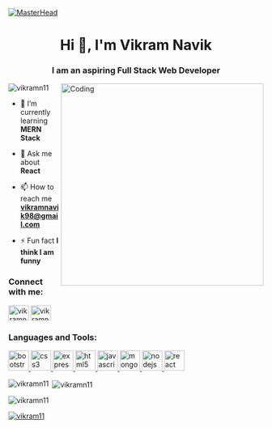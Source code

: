 [![MasterHead](https://trainings.internshala.com/cached_uploads/full-stack-web-development-specialization/banner_hero.png)](https://vikramn11.github.io)
<h1 align="center">Hi 👋, I'm Vikram Navik</h1>
<h3 align="center">I am an aspiring Full Stack Web Developer</h3>
<img width="400" align="right" src="https://media2.giphy.com/media/qgQUggAC3Pfv687qPC/giphy.gif" alt="Coding"  />

<p align="left"> <img src="https://komarev.com/ghpvc/?username=vikramn11&label=Profile%20views&color=0e75b6&style=flat" alt="vikramn11" /> </p>

- 🌱 I’m currently learning **MERN Stack**

- 💬 Ask me about **React**

- 📫 How to reach me **vikramnavik98@gmail.com**

- ⚡ Fun fact **I think I am funny**

<h3 align="left">Connect with me:</h3>
<p align="left">
<a href="https://linkedin.com/in/vikramnavik8983" target="blank"><img align="center" src="https://cdn.jsdelivr.net/gh/devicons/devicon/icons/linkedin/linkedin-original-wordmark.svg" alt="vikramnavik8983" height="30" width="40" /></a>
<a href="https://vikramn11.github.io/" target="blank"><img align="center" src="https://cdn-icons-png.flaticon.com/512/726/726056.png" alt="vikramnavik8983" height="30" width="40" /></a>
</p>

<h3 align="left">Languages and Tools:</h3>
<p align="left"> <a href="https://getbootstrap.com" target="_blank" rel="noreferrer"> <img src="https://cdn.jsdelivr.net/gh/devicons/devicon/icons/bootstrap/bootstrap-plain-wordmark.svg" alt="bootstrap" width="40" height="40"/> </a> <a href="https://www.w3schools.com/css/" target="_blank" rel="noreferrer"> <img src="https://cdn.jsdelivr.net/gh/devicons/devicon/icons/css3/css3-plain-wordmark.svg" alt="css3" width="40" height="40"/> </a> <a href="https://expressjs.com" target="_blank" rel="noreferrer"> <img src="https://cdn.jsdelivr.net/gh/devicons/devicon/icons/express/express-original-wordmark.svg" alt="express" width="40" height="40"/> </a> <a href="https://www.w3.org/html/" target="_blank" rel="noreferrer"> <img src="https://cdn.jsdelivr.net/gh/devicons/devicon/icons/html5/html5-plain-wordmark.svg" alt="html5" width="40" height="40"/> </a> <a href="https://developer.mozilla.org/en-US/docs/Web/JavaScript" target="_blank" rel="noreferrer"> <img src="https://cdn.jsdelivr.net/gh/devicons/devicon/icons/javascript/javascript-plain.svg" alt="javascript" width="40" height="40"/> </a> <a href="https://www.mongodb.com/" target="_blank" rel="noreferrer"> <img src="https://cdn.jsdelivr.net/gh/devicons/devicon/icons/mongodb/mongodb-plain-wordmark.svg" alt="mongodb" width="40" height="40"/> </a> <a href="https://nodejs.org" target="_blank" rel="noreferrer"> <img src="https://cdn.jsdelivr.net/gh/devicons/devicon/icons/nodejs/nodejs-plain.svg" alt="nodejs" width="40" height="40"/> </a> <a href="https://reactjs.org/" target="_blank" rel="noreferrer"> <img src="https://cdn.jsdelivr.net/gh/devicons/devicon/icons/react/react-original.svg" alt="react" width="40" height="40"/> </a> </p>

<p><img align="left" src="https://github-readme-stats.vercel.app/api/top-langs?username=vikramn11&theme=radical" alt="vikramn11" /></p>

<p>&nbsp;<img align="center" src="https://github-readme-stats.vercel.app/api?username=vikramn11&theme=radical" alt="vikramn11" /></p>

<p><img align="center" src="https://github-readme-streak-stats.herokuapp.com/?user=vikramn11&theme=radical" alt="vikramn11" /></p>

<p><a href="https://github.com/ryo-ma/github-profile-trophy"><img  src="https://github-profile-trophy.vercel.app/?username=vikram11" alt="vikram11" /></a></p>
